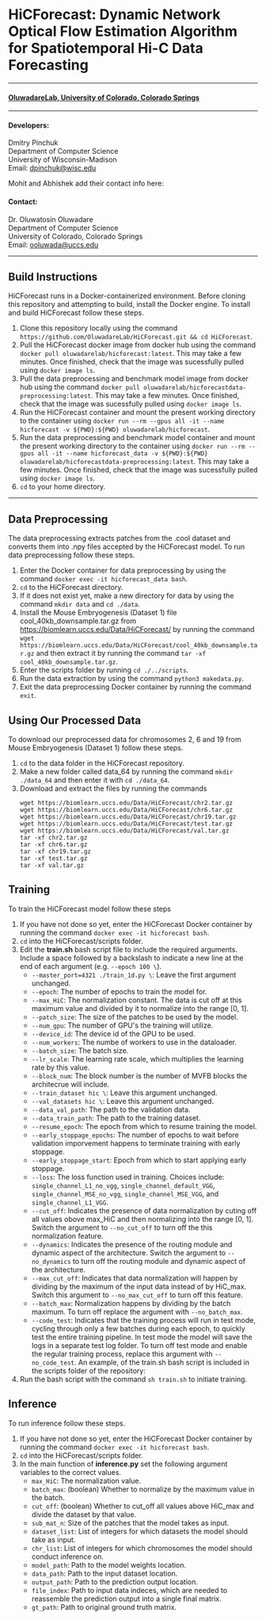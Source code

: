 
# HiCForecast: Dynamic Network Optical Flow Estimation Algorithm for Spatiotemporal Hi-C Data Forecasting
***
#### [OluwadareLab, University of Colorado, Colorado Springs](https://uccs-bioinformatics.com/)
***
#### Developers:

Dmitry Pinchuk <br>
Department of Computer Science <br>
University of Wisconsin-Madison <br>
Email: dpinchuk@wisc.edu <br>

Mohit and Abhishek add their contact info here: <br>

#### Contact:

Dr. Oluwatosin Oluwadare <br>
Department of Computer Science <br>
University of Colorado, Colorado Springs <br>
Email: ooluwada@uccs.edu <br>
***

## Build Instructions
HiCForecast runs in a Docker-containerized environment. Before cloning this repository and attempting to build, install the Docker engine. To install and build HiCForecast follow these steps. 
1. Clone this repository locally using the command `https://github.com/OluwadareLab/HiCForecast.git && cd HiCForecast`.
2. Pull the HiCForecast docker image from docker hub using the command `docker pull oluwadarelab/hicforecast:latest`. This may take a few minutes. Once finished, check that the image was sucessfully pulled using `docker image ls`.
3. Pull the data preprocessing and benchmark model image from docker hub using the command `docker pull oluwadarelab/hicforecastdata-preprocessing:latest`. This may take a few minutes. Once finished, check that the image was sucessfully pulled using `docker image ls`.
4. Run the HiCForecast container and mount the present working directory to the container using `docker run --rm --gpus all -it --name hicforecast -v ${PWD}:${PWD} oluwadarelab/hicforecast`.
5. Run the data preprocessing and benchmark model container and mount the present working directory to the container using `docker run --rm --gpus all -it --name hicforecast_data -v ${PWD}:${PWD} oluwadarelab/hicforecastdata-preprocessing:latest`. This may take a few minutes. Once finished, check that the image was sucessfully pulled using `docker image ls`.
6.  `cd` to your home directory.
***

## Data Preprocessing
The data preprocessing extracts patches from the .cool dataset and converts them into .npy files accepted by the HiCForecast model. To run data preprocessing follow these steps.
1. Enter the Docker container for data preprocessing by using the command `docker exec -it hicforecast_data bash`.
2. `cd` to the HiCForecast directory.
3. If it does not exist yet, make a new directory for data by using the command `mkdir data` and `cd ./data`.
4. Install the Mouse Embryogenesis (Dataset 1) file cool_40kb_downsample.tar.gz from https://biomlearn.uccs.edu/Data/HiCForecast/ by running the command `wget https://biomlearn.uccs.edu/Data/HiCForecast/cool_40kb_downsample.tar.gz` and then extract it by running the command `tar -xf cool_40kb_downsample.tar.gz`.
5. Enter the scripts folder by running `cd ./../scripts`.
6. Run the data extraction by using the command `python3 makedata.py`.
7. Exit the data preprocessing Docker container by running the command `exit`.

## Using Our Processed Data
To download our preprocessed data for chromosomes 2, 6 and 19 from Mouse Embryogenesis (Dataset 1) follow these steps.
1. `cd` to the data folder in the HiCForecast repository.
2. Make a new folder called data_64 by running the command `mkdir ./data_64` and then enter it with `cd ./data_64`.
3. Download and extract the files by running the commands
   ```
   wget https://biomlearn.uccs.edu/Data/HiCForecast/chr2.tar.gz
   wget https://biomlearn.uccs.edu/Data/HiCForecast/chr6.tar.gz
   wget https://biomlearn.uccs.edu/Data/HiCForecast/chr19.tar.gz
   wget https://biomlearn.uccs.edu/Data/HiCForecast/test.tar.gz
   wget https://biomlearn.uccs.edu/Data/HiCForecast/val.tar.gz
   tar -xf chr2.tar.gz
   tar -xf chr6.tar.gz
   tar -xf chr19.tar.gz
   tar -xf test.tar.gz
   tar -xf val.tar.gz
   ```
## Training
To train the HiCForecast model follow these steps
1. If you have not done so yet, enter the HiCForecast Docker container by running the command `docker exec -it hicforecast bash`.
2. `cd` into the HiCForecast/scripts folder.
3. Edit the **train.sh** bash script file to include the required arguments. Include a space followed by a backslash to indicate a new line at the end of each argument (e.g. `--epoch 100 \`).
    * `--master_port=4321 ./train_1d.py \`: Leave the first argument unchanged.
    * `--epoch`: The number of epochs to train the model for.
    * `--max_HiC`: The normalization constant. The data is cut off at this maximum value and divided by it to normalize into the range [0, 1].
    * `--patch_size`: The size of the patches to be used by the model.
    * `--num_gpu`: The number of GPU's the training will utilize.
    * `--device_id`: The device id of the GPU to be used.
    * `--num_workers`: The numbe of workers to use in the dataloader.
    * `--batch_size`: The batch size.
    * `--lr_scale`: The learning rate scale, which multiplies the learning rate by this value.
    * `--block_num`: The block number is the number of MVFB blocks the architecrue will include.
    * `--train_dataset hic \`: Leave this argument unchanged.
    * `--val_datasets hic \`: Leave this argument unchanged.
    * `--data_val_path`: The path to the validation data.
    * `--data_train_path`: The path to the training dataset.
    * `--resume_epoch`: The epoch from which to resume training the model.
    * `--early_stoppage_epochs`: The number of epochs to wait before validation imporvement happens to terminate training with early stoppage.
    * `--early_stoppage_start`: Epoch from which to start applying early stoppage.
    * `--loss`: The loss function used in training. Choices include: `single_channel_L1_no_vgg`, `single_channel_default_VGG`, `single_channel_MSE_no_vgg`, `single_channel_MSE_VGG`, and `single_channel_L1_VGG`. 
    * `--cut_off`: Indicates the presence of data normalization by cuting off all values obove max_HiC and then normalizing into the range [0, 1]. Switch the argument to `--no_cut_off` to turn off the this normalization feature.
    * `--dynamics`: Indicates the presence of the routing module and dynamic aspect of the architecture. Switch the argument to `--no_dynamics` to turn off the routing module and dynamic aspect of the architecture.
    * `--max_cut_off`: Indicates that data normalization will happen by dividing by the maximum of the input data instead of by HiC_max. Switch this argument to `--no_max_cut_off` to turn off this feature.
    * `--batch_max`: Normalization happens by dividing by the batch maximum. To turn off replace the argument with `--no_batch_max`.
    * `--code_test`: Indicates that the training process will run in test mode, cycling through only a few batches during each epoch, to quickly test the entire training pipeline. In test mode the model will save the logs in a separate test log folder. To turn off test mode and enable the regular training process, replace this argument with `--no_code_test`.
   An example, of the train.sh bash script is included in the scripts folder of the repository:
4. Run the bash script with the command `sh train.sh` to initiate training.

## Inference
To run inference follow these steps.
1. If you have not done so yet, enter the HiCForecast Docker container by running the command `docker exec -it hicforecast bash`.
2. `cd` into the HiCForecast/scripts folder.
3. In the main function of **inference.py** set the following argument variables to the correct values.
   * `max_HiC`: The normalization value.
   * `batch_max`: (boolean) Whether to normalize by the maximum value in the batch.
   * `cut_off`: (boolean) Whether to cut_off all values above HiC_max and divide the dataset by that value.
   * `sub_mat_n`: Size of the patches that the model takes as input.
   * `dataset_list`: List of integers for which datasets the model should take as input.
   * `chr_list`: List of integers for which chromosomes the model should conduct inference on.
   * `model_path`: Path to the model weights location.
   * `data_path`: Path to the input dataset location.
   * `output_path`: Path to the prediction output location.
   * `file_index`: Path to input data indeces, which are needed to reassemble the prediction output into a single final matrix.
   * `gt_path`: Path to original ground truth matrix.


